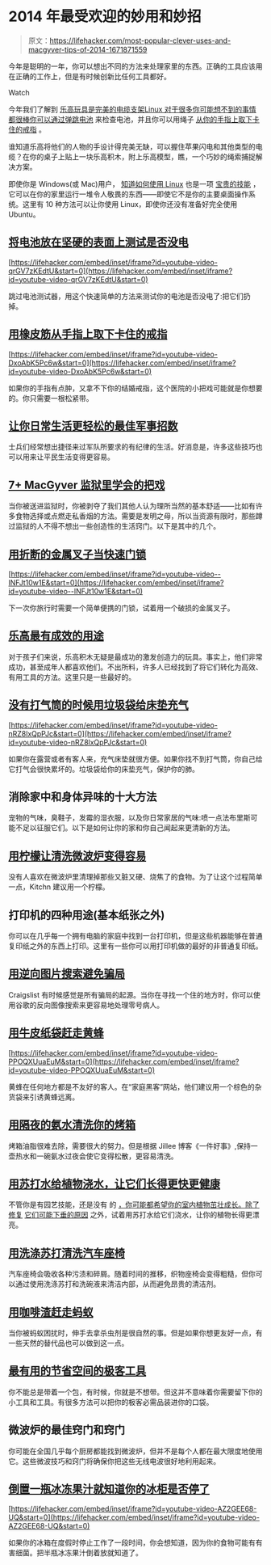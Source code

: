 # 2014 年最受欢迎的妙用和妙招

> 原文：<https://lifehacker.com/most-popular-clever-uses-and-macgyver-tips-of-2014-1671871559>

今年是聪明的一年，你可以想出不同的方法来处理家里的东西。正确的工具应该用在正确的工作上，但是有时候创新比任何工具都好。

Watch

今年我们了解到 [乐高玩具是完美的电缆支架](https://lifehacker.com/lego-figures-make-perfect-cable-holders-1586830454)[Linux 对于很多你可能想不到的事情都很棒](http://lifehacker.com/top-10-uses-for-linux-even-if-your-main-pc-runs-window-1513172815)[你可以通过弹跳电池](http://lifehacker.com/test-if-your-batteries-are-dead-by-dropping-them-on-a-h-1630525062) 来检查电池，并且你可以用绳子 [从你的手指上取下卡住的戒指](http://lifehacker.com/remove-a-stuck-ring-from-your-finger-with-an-elastic-ba-1515026883) 。

谁知道乐高将他们的人物的手设计得完美无缺，可以握住苹果闪电和其他类型的电缆？在你的桌子上贴上一块乐高积木，附上乐高模型，瞧，一个巧妙的绳索捕捉解决方案。

即使你是 Windows(或 Mac)用户， [知道如何使用 Linux](https://lifehacker.com/getting-started-with-linux-the-complete-guide-5778882) 也是一项 [宝贵的技能](http://lifehacker.com/top-10-computer-tricks-every-geek-should-know-500223907) ，它可以在你的家里运行一堆令人敬畏的东西——即使它不是你的主要桌面操作系统。这里有 10 种方法可以让你使用 Linux，即使你还没有准备好完全使用 Ubuntu。

## [将电池放在坚硬的表面上测试是否没电](http://lifehacker.com/test-if-your-batteries-are-dead-by-dropping-them-on-a-h-1630525062)

 [https://lifehacker.com/embed/inset/iframe?id=youtube-video-qrGV7zKEdtU&start=0](https://lifehacker.com/embed/inset/iframe?id=youtube-video-qrGV7zKEdtU&start=0) 

跳过电池测试器，用这个快速简单的方法来测试你的电池是否没电了:把它们扔掉。

## [用橡皮筋从手指上取下卡住的戒指](http://lifehacker.com/remove-a-stuck-ring-from-your-finger-with-an-elastic-ba-1515026883)

 [https://lifehacker.com/embed/inset/iframe?id=youtube-video-DxoAbK5Pc6w&start=0](https://lifehacker.com/embed/inset/iframe?id=youtube-video-DxoAbK5Pc6w&start=0) 

如果你的手指有点肿，又拿不下你的结婚戒指，这个医院的小把戏可能就是你想要的。你只需要一根松紧带。

## [让你日常生活更轻松的最佳军事招数](http://lifehacker.com/the-best-military-tricks-to-make-your-daily-life-easier-1585302321)

士兵们经常想出捷径来过军队所要求的有纪律的生活。好消息是，许多这些技巧也可以用来让平民生活变得更容易。

## [7+ MacGyver 监狱里学会的把戏](http://lifehacker.com/7-macgyver-tricks-people-have-learned-in-prison-1649809460)

当你被送进监狱时，你被剥夺了我们其他人认为理所当然的基本舒适——比如有许多食物选择或点燃走私香烟的方法。需要是发明之母，所以当资源有限时，那些蹲过监狱的人不得不想出一些创造性的生活窍门。以下是其中的几个。

## [用折断的金属叉子当快速门锁](http://lifehacker.com/use-a-broken-metal-fork-as-a-quick-door-lock-1629334758)

 [https://lifehacker.com/embed/inset/iframe?id=youtube-video--lNFJt10w1E&start=0](https://lifehacker.com/embed/inset/iframe?id=youtube-video--lNFJt10w1E&start=0) 

下一次你旅行时需要一个简单便携的门锁，试着用一个破损的金属叉子。

## [乐高最有成效的用途](http://lifehacker.com/the-most-productive-uses-for-legos-1574965232)

对于孩子们来说，乐高积木无疑是最成功的激发创造力的玩具。事实上，他们非常成功，甚至成年人都喜欢他们。不出所料，许多人已经找到了将它们转化为高效、有用工具的方法。这里只是一些最好的。

## [没有打气筒的时候用垃圾袋给床垫充气](http://lifehacker.com/use-a-trash-bag-to-inflate-a-mattress-when-you-don-t-ha-1625193428)

 [https://lifehacker.com/embed/inset/iframe?id=youtube-video-nRZ8lxQpPJc&start=0](https://lifehacker.com/embed/inset/iframe?id=youtube-video-nRZ8lxQpPJc&start=0) 

如果你在露营或者有客人来，充气床垫就很方便。如果你找不到打气筒，你自己给它打气会很快累坏的。垃圾袋给你的床垫充气，保护你的肺。

## 消除家中和身体异味的十大方法

宠物的气味，臭鞋子，发霉的湿衣服，以及你日常家居的气味:喷一点法布里斯可能不足以征服它们。以下是如何让你的家和你自己闻起来更清新的方法。

## [用柠檬让清洗微波炉变得容易](http://lifehacker.com/use-a-lemon-to-make-cleaning-the-microwave-easy-1525960405)

没有人喜欢在微波炉里清理掉那些又脏又硬、烧焦了的食物。为了让这个过程简单一点，Kitchn 建议用一个柠檬。

## 打印机的四种用途(基本纸张之外)

你可以在几乎每一个拥有电脑的家庭中找到一台打印机，但是这些机器能够在普通复印纸之外的东西上打印。这里有一些你可以用打印机做的最好的非普通复印纸。

## [用逆向图片搜索避免骗局](http://lifehacker.com/avoid-scams-with-a-reverse-image-search-1576543957)

Craigslist 有时候感觉是所有骗局的起源。当你在寻找一个住的地方时，你可以使用谷歌的反向图像搜索来更容易地处理零号病人。

## [用牛皮纸袋赶走黄蜂](http://lifehacker.com/keep-wasps-away-with-a-brown-paper-bag-1599333100)

 [https://lifehacker.com/embed/inset/iframe?id=youtube-video-PPOQXUuaEuM&start=0](https://lifehacker.com/embed/inset/iframe?id=youtube-video-PPOQXUuaEuM&start=0) 

黄蜂在任何地方都是不友好的客人。在“家庭黑客”网站，他们建议用一个棕色的杂货袋来引诱黄蜂远离。

## [用隔夜的氨水清洗你的烤箱](http://lifehacker.com/clean-your-oven-with-an-overnight-pot-of-water-and-ammo-1493972869)

烤箱油脂很难去除，需要很大的努力。但是根据 Jillee 博客《一件好事》,保持一壶热水和一碗氨水过夜会使它变得松散，更容易清洗。

## [用苏打水给植物浇水，让它们长得更快更健康](http://lifehacker.com/water-plants-with-club-soda-to-make-them-grow-faster-an-1567061455)

不管你是有园艺技能，还是没有 的 [，你可能都希望你的室内植物茁壮成长。除了修复](http://lifehacker.com/these-unkillable-plants-really-will-survive-your-cons-5855570) [它们可能下垂的原因](http://lifehacker.com/fix-the-most-common-reasons-your-houseplants-are-dying-1188865310) 之外，试着用苏打水给它们浇水，让你的植物长得更漂亮。

## [用洗涤苏打清洗汽车座椅](http://lifehacker.com/clean-your-car-seats-with-washing-soda-1580754520)

汽车座椅会吸收各种污渍和碎屑。随着时间的推移，织物座椅会变得粗糙，但你可以通过使用洗涤苏打和洗碗液来清洁内部，从而避免昂贵的清洁剂。

## [用咖啡渣赶走蚂蚁](http://lifehacker.com/use-coffee-grounds-to-get-rid-of-ants-1594724374)

当你被蚂蚁困扰时，伸手去拿杀虫剂是很自然的事。但是如果你想更友好一点，有一些天然的替代品也可以做到这一点。

## [最有用的节省空间的极客工具](http://lifehacker.com/the-most-useful-space-saving-geek-tools-to-leave-your-b-1643347941)

你不能总是带着一个包，有时候，你就是不想带。但这并不意味着你需要留下你的小工具和工具。有很多方法可以把你的极客必需品装进你的口袋。

## 微波炉的最佳窍门和窍门

你可能在全国几乎每个厨房都能找到微波炉，但并不是每个人都在最大限度地使用它。这些微波技巧和窍门将确保你把这些无线电波很好地利用起来。

## [倒置一瓶冰冻果汁就知道你的冰柜是否停了](http://lifehacker.com/invert-a-bottle-of-frozen-juice-to-know-if-your-freezer-1629965197)

 [https://lifehacker.com/embed/inset/iframe?id=youtube-video-AZ2GEE68-UQ&start=0](https://lifehacker.com/embed/inset/iframe?id=youtube-video-AZ2GEE68-UQ&start=0) 

如果你的冰箱在度假时停止工作了一段时间，你会想知道，因为你的食物可能有有害细菌。把半瓶冰冻果汁倒着放就知道了。